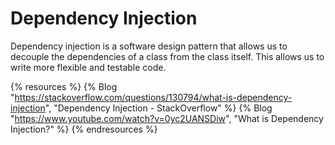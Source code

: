 # Dependency Injection

Dependency injection is a software design pattern that allows us to decouple the dependencies of a class from the class itself. This allows us to write more flexible and testable code.

{% resources %}
  {% Blog "https://stackoverflow.com/questions/130794/what-is-dependency-injection", "Dependency Injection - StackOverflow" %}
  {% Blog "https://www.youtube.com/watch?v=0yc2UANSDiw", "What is Dependency Injection?" %}
{% endresources %}

